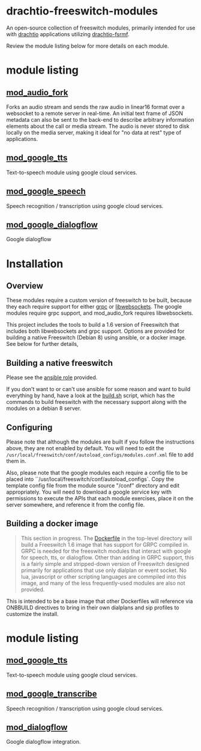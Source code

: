 # drachtio-freeswitch-modules
An open-source collection of freeswitch modules, primarily intended for use with [drachtio](https://drachtio.org) applications utilizing [drachtio-fsrmf](https://www.npmjs.com/package/drachtio-fsmrf).  

Review the module listing below for more details on each module.

# module listing

## [mod_audio_fork](modules/mod_audio_fork/README.md)
Forks an audio stream and sends the raw audio in linear16 format over a websocket to a remote server in real-time. An initial text frame of JSON metadata can also be sent to the back-end to describe arbitrary information elements about the call or media stream.  The audio is never stored to disk locally on the media server, making it ideal for "no data at rest" type of applications.

## [mod_google_tts](modules/mod_google_tts/README.md)
Text-to-speech module using google cloud services.

## [mod_google_speech](modules/mod_google_tts/README.md)
Speech recognition / transcription using google cloud services.

## [mod_google_dialogflow](modules/mod_google_dialogflow/README.md)
Google dialogflow

# Installation

## Overview
These modules require a custom version of freeswitch to be built, because they each require support for either [grpc](https://github.com/grpc/grpc) or [libwebsockets](libwebsockets.org).  The google modules require grpc support, and mod_audio_fork requires libwebsockets.

This project includes the tools to build a 1.6 version of Freeswitch that includes both libwebsockets and grpc support.  Options are provided for building a native Freeswitch (Debian 8) using ansible, or a docker image.  See below for further details,

## Building a native freeswitch
Please see the [ansible role](./ansible-role-drachtio-freeswitch/README.md) provided.

If you don't want to or can't use ansible for some reason and want to build everything by hand, have a look at the [build.sh](./build.sh) script, which has the commands to build freeswitch with the necessary support along with the modules on a debian 8 server.

## Configuring
Please note that although the modules are built if you follow the instructions above, they are not enabled by default.  You will need to edit the `/usr/local/freeswitch/conf/autoload_configs/modules.conf.xml` file to add them in.

Also, please note that the google modules each require a config file to be placed into ``/usr/local/freeswitch/conf/autoload_configs`.  Copy the template config file from the module source "/conf" directory and edit appropriately.  You will need to download a google service key with permissions to execute the APIs that each module exercises, place it on the server somewhere, and reference it from the config file.

## Building a docker image
> This section in progress.
The [Dockerfile](./Dockerfile) in the top-level directory will build a Freeswitch 1.6 image that has support for GRPC compiled in.  GRPC is needed for the freeswitch modules that interact with google for speech, tts, or dialogflow.  Other than adding in GRPC support, this is a fairly simple and stripped-down version of Freeswitch designed primarily for applications that use only dialplan or event socket.  No lua, javascript or other scripting languages are commpiled into this image, and many of the less frequently-used modules are also not provided.

This is intended to be a base image that other Dockerfiles will reference via ONBBUILD directives to bring in their own dialplans and sip profiles to customize the install.

# module listing

## [mod_google_tts](modules/mod_google_tts/README.md)
Text-to-speech module using google cloud services.

## [mod_google_transcribe](modules/mod_google_transcribe)
Speech recognition / transcription using google cloud services.

## [mod_dialogflow](modules/mod_dialogflow/README.md)
Google dialogflow integration.
